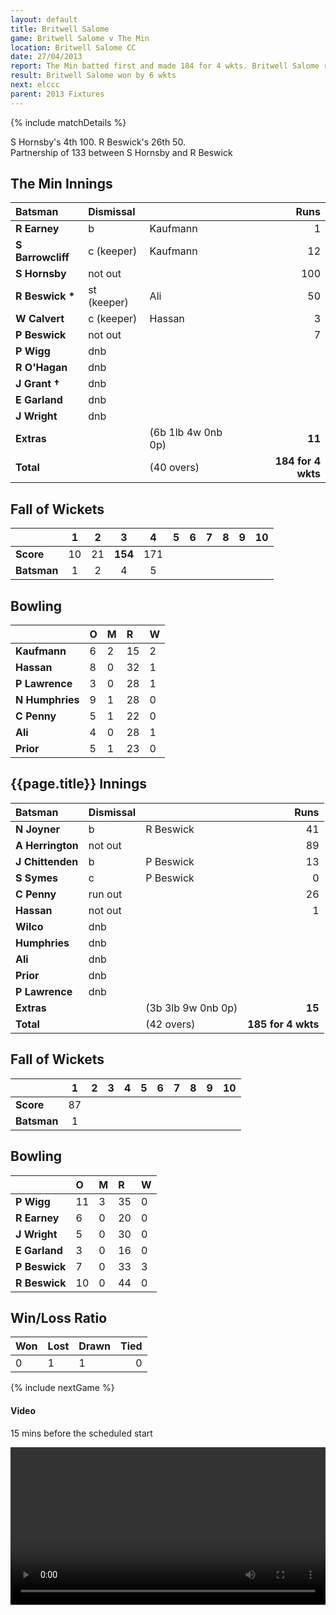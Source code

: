 ```yaml
---
layout: default
title: Britwell Salome
game: Britwell Salome v The Min
location: Britwell Salome CC
date: 27/04/2013
report: The Min batted first and made 184 for 4 wkts. Britwell Salome replied with 185 for 4 wkts
result: Britwell Salome won by 6 wkts
next: elccc
parent: 2013 Fixtures
---
```


{% include matchDetails %}

S Hornsby's 4th 100. R Beswick's 26th 50.<br />
Partnership of 133 between S Hornsby and R Beswick

## The Min Innings

| Batsman | Dismissal |  | Runs |
|:---|:---|---|---:|
| **R Earney** | b | Kaufmann | 1 |
| **S Barrowcliff** | c (keeper) | Kaufmann | 12 |
| **S Hornsby** | not out |  | 100 |
| **R Beswick &#42;** | st (keeper) | Ali | 50 |
| **W Calvert** | c (keeper) | Hassan | 3 |
| **P Beswick** | not out |  | 7 |
| **P Wigg** | dnb |  |  |
| **R O'Hagan** | dnb |  |  |
| **J Grant &#8224;** | dnb |  |  |
| **E Garland** | dnb |  |  |
| **J Wright** | dnb |  |  |
| **Extras** | | (6b 1lb 4w 0nb 0p) | **11** |
| **Total** | | (40 overs) | **184 for 4 wkts** |

## Fall of Wickets

| | 1 | 2 | 3 | 4 | 5 | 6 | 7 | 8 | 9 | 10 |
|---|:---:|:---:|:---:|:---:|:---:|:---:|:---:|:---:|:---:|:---:|
| **Score** | 10 | 21 | **154** | 171 |  |  |  |  |  |  |
| **Batsman** | 1 | 2 | 4 | 5 |  |  |  |  |  |  |

## Bowling

| | O | M | R | W |
|---|:---|:---|:---|:---|
| **Kaufmann** | 6 | 2 | 15 | 2 |
| **Hassan** | 8 | 0 | 32 | 1 |
| **P Lawrence** | 3 | 0 | 28 | 1 |
| **N Humphries** | 9 | 1 | 28 | 0 |
| **C Penny** | 5 | 1 | 22 | 0 |
| **Ali** | 4 | 0 | 28 | 1 |
| **Prior** | 5 | 1 | 23 | 0 |

## {{page.title}} Innings

| Batsman | Dismissal |  | Runs |
|:---|:---|---|---:|
| **N Joyner** | b | R Beswick | 41 |
| **A Herrington** | not out |  | 89 |
| **J Chittenden** | b | P Beswick | 13 |
| **S Symes** | c | P Beswick | 0 |
| **C Penny** | run out |  | 26 |
| **Hassan** | not out |  | 1 |
| **Wilco** | dnb |  |  |
| **Humphries** | dnb |  |  |
| **Ali** | dnb |  |  |
| **Prior** | dnb |  |  |
| **P Lawrence** | dnb |  |  |
| **Extras** | | (3b 3lb 9w 0nb 0p) | **15** |
| **Total** | | (42 overs) | **185 for 4 wkts** |

## Fall of Wickets

| | 1 | 2 | 3 | 4 | 5 | 6 | 7 | 8 | 9 | 10 |
|---|:---:|:---:|:---:|:---:|:---:|:---:|:---:|:---:|:---:|:---:|
| **Score** | 87 |  |  |  |  |  |  |  |  |  |
| **Batsman** | 1 |  |  |  |  |  |  |  |  |  |

## Bowling

| | O | M | R | W |
|---|:---|:---|:---|:---|
| **P Wigg** | 11 | 3 | 35 | 0 |
| **R Earney** | 6 | 0 | 20 | 0 |
| **J Wright** | 5 | 0 | 30 | 0 |
| **E Garland** | 3 | 0 | 16 | 0 |
| **P Beswick** | 7 | 0 | 33 | 3 |
| **R Beswick** | 10 | 0 | 44 | 0 |

## Win/Loss Ratio

| Won | Lost | Drawn | Tied |
|:---|:---|:---|---:|
| 0 | 1 | 1 | 0 |

{% include nextGame %}

#### Video

15 mins before the scheduled start

<video src="britwell.mp4" controls type="video/mp4" width="100%"></video>